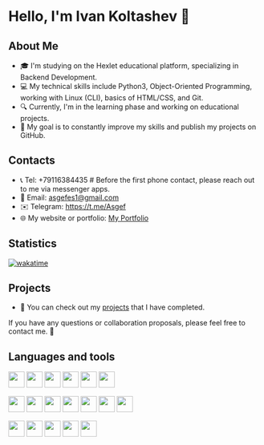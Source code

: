 # Hello, I'm Ivan Koltashev 👋

## About Me
- 🎓 I'm studying on the Hexlet educational platform, specializing in Backend Development.
- 💻 My technical skills include Python3, Object-Oriented Programming, working with Linux (CLI), basics of HTML/CSS, and Git.
- 🔍 Currently, I'm in the learning phase and working on educational projects.
- 🌱 My goal is to constantly improve my skills and publish my projects on GitHub.

## Contacts
- 📞 Tel: +79116384435  \#  Before the first phone contact, please reach out to me via messenger apps.
- 📧 Email: asgefes1@gmail.com
- ✉️ Telegram: https://t.me/Asgef
- 🌐 My website or portfolio: [My Portfolio](https://asgef.github.io)

## Statistics
[![wakatime](https://wakatime.com/badge/user/018c4031-c37e-4bef-9e6c-859fe4594dc2.svg)](https://wakatime.com/@018c4031-c37e-4bef-9e6c-859fe4594dc2)

## Projects
- 🚀 You can check out my [projects](https://asgef.github.io) that I have completed.

If you have any questions or collaboration proposals, please feel free to contact me. 🚀

## Languages and tools
<img height="32" width="32" src="https://cdn.simpleicons.org/python/_/eee" />   <img height="32" width="32" src="https://cdn.simpleicons.org/django/_/eee" />   <img height="32" width="32" src="https://cdn.simpleicons.org/flask/_/eee" />   <img height="32" width="32" src="https://cdn.simpleicons.org/HTML5/_/eee" />    <img height="32" width="32" src="https://cdn.simpleicons.org/CSS3/_/eee" />    <img height="32" width="32" src="https://cdn.simpleicons.org/bootstrap/_/eee" />

<img height="32" width="32" src="https://cdn.simpleicons.org/Linux/_/eee" />    <img height="32" width="32" src="https://cdn.simpleicons.org/Ubuntu/_/eee" />    <img height="32" width="32" src="https://cdn.simpleicons.org/Zsh/_/eee" />   <img height="32" width="32" src="https://cdn.simpleicons.org/PyCharm/_/eee" />    <img height="32" width="32" src="https://cdn.simpleicons.org/visualstudiocode/_/eee" />    <img height="32" width="32" src="https://cdn.simpleicons.org/Postman/_/eee" />    <img height="32" width="32" src="https://cdn.simpleicons.org/dbeaver/_/eee" />

<img height="32" width="32" src="https://cdn.simpleicons.org/Docker/_/eee" />   <img height="32" width="32" src="https://cdn.simpleicons.org/postgreSQL/_/eee" />   <img height="32" width="32" src="https://cdn.simpleicons.org/git/_/eee" />   <img height="32" width="32" src="https://cdn.simpleicons.org/Ansible/_/eee" />   <img height="32" width="32" src="https://cdn.simpleicons.org/Vagrant/_/eee" />   



<!--
**Asgef/Asgef** is a ✨ _special_ ✨ repository because its `README.md` (this file) appears on your GitHub profile.

Here are some ideas to get you started:

- 🔭 I’m currently working on ...
- 🌱 I’m currently learning ...
- 👯 I’m looking to collaborate on ...
- 🤔 I’m looking for help with ...
- 💬 Ask me about ...
- 📫 How to reach me: ...
- 😄 Pronouns: ...
- ⚡ Fun fact: ...
-->
